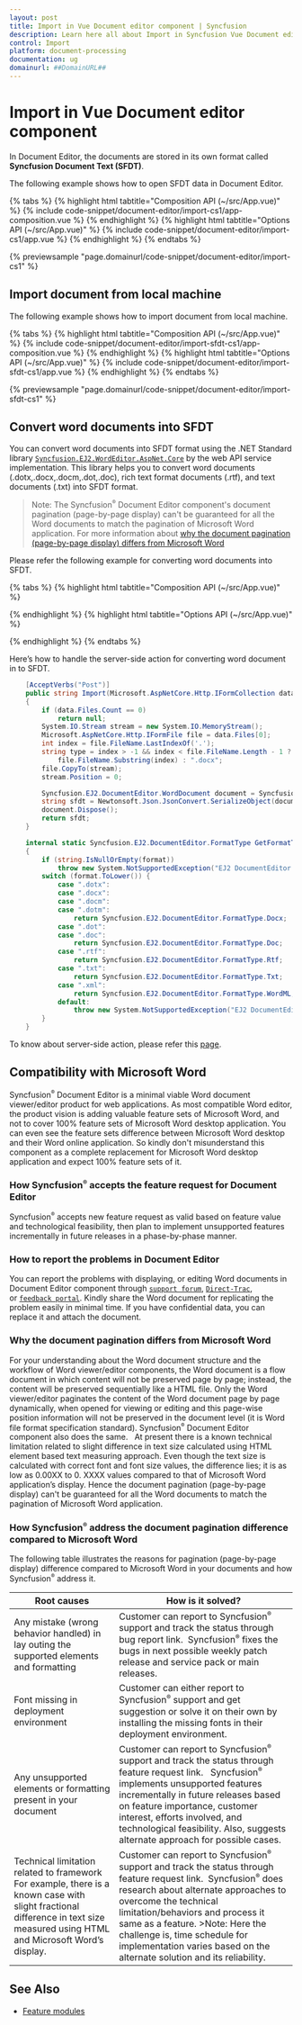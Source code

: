 ```yaml
---
layout: post
title: Import in Vue Document editor component | Syncfusion
description: Learn here all about Import in Syncfusion Vue Document editor component of Syncfusion Essential JS 2 and more.
control: Import 
platform: document-processing
documentation: ug
domainurl: ##DomainURL##
---
```


# Import in Vue Document editor component

In Document Editor, the documents are stored in its own format called **Syncfusion Document Text (SFDT)**.

The following example shows how to open SFDT data in Document Editor.

{% tabs %}
{% highlight html tabtitle="Composition API (~/src/App.vue)" %}
{% include code-snippet/document-editor/import-cs1/app-composition.vue %}
{% endhighlight %}
{% highlight html tabtitle="Options API (~/src/App.vue)" %}
{% include code-snippet/document-editor/import-cs1/app.vue %}
{% endhighlight %}
{% endtabs %}
        
{% previewsample "page.domainurl/code-snippet/document-editor/import-cs1" %}

## Import document from local machine

The following example shows how to import document from local machine.

{% tabs %}
{% highlight html tabtitle="Composition API (~/src/App.vue)" %}
{% include code-snippet/document-editor/import-sfdt-cs1/app-composition.vue %}
{% endhighlight %}
{% highlight html tabtitle="Options API (~/src/App.vue)" %}
{% include code-snippet/document-editor/import-sfdt-cs1/app.vue %}
{% endhighlight %}
{% endtabs %}
        
{% previewsample "page.domainurl/code-snippet/document-editor/import-sfdt-cs1" %}

## Convert word documents into SFDT

You can convert word documents into SFDT format using the .NET Standard library [`Syncfusion.EJ2.WordEditor.AspNet.Core`](<https://www.nuget.org/packages/Syncfusion.EJ2.WordEditor.AspNet.Core/>) by the web API service implementation. This library helps you to convert word documents (.dotx,.docx,.docm,.dot,.doc), rich text format documents (.rtf), and text documents (.txt) into SFDT format.

>Note: The Syncfusion<sup style="font-size:70%">&reg;</sup> Document Editor component's document pagination (page-by-page display) can't be guaranteed for all the Word documents to match the pagination of Microsoft Word application. For more information about [why the document pagination (page-by-page display) differs from Microsoft Word](../document-editor/import#why-the-document-pagination-differs-from-microsoft-word)

Please refer the following example for converting word documents into SFDT.

{% tabs %}
{% highlight html tabtitle="Composition API (~/src/App.vue)" %}

<template>
  <input type="file" ref="fileUpload" v-on:change="onFileUpload"
    accept=".dotx,.docx,.docm,.dot,.doc,.rtf,.txt,.xml,.sfdt" style="position:fixed; left:-100em" />
  <div>
    <div>
      <button v-on:click='openFileButtonClickHandler'>Import</button>
    </div>
    <ejs-documenteditor ref="documenteditor" height="370px" style="width: 100%;display:block"></ejs-documenteditor>
  </div>
</template>
<script setup>
import { DocumentEditorComponent as EjsDocumenteditor } from '@syncfusion/ej2-vue-documenteditor';
import { ref } from 'vue';

const documenteditor = ref(null);
const fileUpload = ref(null);

const loadFile = function (file) {
  let ajax = new XMLHttpRequest();
  ajax.open('POST', 'https://localhost:4000/api/documenteditor/Import', true);
  ajax.onreadystatechange = () => {
    if (ajax.readyState === 4) {
      if (ajax.status === 200 || ajax.status === 304) {
        // open SFDT text in document editor
        documenteditor.value.open(ajax.responseText);
      }
    }
  }
  let formData = new FormData();
  formData.append('files', file);
  ajax.send(formData);
}

const openFileButtonClickHandler = function () {
  fileUpload.value.click();
}

const onFileUpload = function (e) {
  if (e.target.files[0]) {
    let file = e.target.files[0];
    if (file.name.substr(file.name.lastIndexOf('.')) === '.sfdt') {
      let fileReader = new FileReader();
      fileReader.onload = (e) => {
        let contents = e.target.result;
        documenteditor.value.open(contents);
      };
      fileReader.readAsText(file);
    }
  }
}

</script>
<style>
@import "../node_modules/@syncfusion/ej2-vue-documenteditor/styles/material.css";
</style>

{% endhighlight %}
{% highlight html tabtitle="Options API (~/src/App.vue)" %}

<template>
  <input type="file" ref="fileUpload" v-on:change="onFileUpload"
    accept=".dotx,.docx,.docm,.dot,.doc,.rtf,.txt,.xml,.sfdt" style="position:fixed; left:-100em" />
  <div>
    <div>
      <button v-on:click='openFileButtonClickHandler'>Import</button>
    </div>
    <ejs-documenteditor ref="documenteditor" height="370px" style="width: 100%;display:block"></ejs-documenteditor>
  </div>
</template>
<script>
import { DocumentEditorComponent } from '@syncfusion/ej2-vue-documenteditor';

export default {
  components: {
    'ejs-documenteditor': DocumentEditorComponent
  },
  data: function () {
    return {
    };
  },
  methods: {
    loadFile: function (file) {
      let ajax = new XMLHttpRequest();
      ajax.open('POST', 'https://localhost:4000/api/documenteditor/Import', true);
      ajax.onreadystatechange = () => {
        if (ajax.readyState === 4) {
          if (ajax.status === 200 || ajax.status === 304) {
            // open SFDT text in document editor
            this.$refs.documenteditor.open(ajax.responseText);
          }
        }
      }
      let formData = new FormData();
      formData.append('files', file);
      ajax.send(formData);
    },
    openFileButtonClickHandler: function () {
      this.$refs.fileUpload.click();
    },
    onFileUpload: function (e) {
      if (e.target.files[0]) {
        let file = e.target.files[0];
        if (file.name.substr(file.name.lastIndexOf('.')) === '.sfdt') {
          let fileReader = new FileReader();
          fileReader.onload = (e) => {
            let contents = e.target.result;
            this.$refs.documenteditor.open(contents);
          };
          fileReader.readAsText(file);
        }
      }
    }
  }
}
</script>
<style>
@import "../node_modules/@syncfusion/ej2-vue-documenteditor/styles/material.css";
</style>

{% endhighlight %}
{% endtabs %}

Here’s how to handle the server-side action for converting word document in to SFDT.

```c#
    [AcceptVerbs("Post")]
    public string Import(Microsoft.AspNetCore.Http.IFormCollection data)
    {
        if (data.Files.Count == 0)
            return null;
        System.IO.Stream stream = new System.IO.MemoryStream();
        Microsoft.AspNetCore.Http.IFormFile file = data.Files[0];
        int index = file.FileName.LastIndexOf('.');
        string type = index > -1 && index < file.FileName.Length - 1 ?
            file.FileName.Substring(index) : ".docx";
        file.CopyTo(stream);
        stream.Position = 0;

        Syncfusion.EJ2.DocumentEditor.WordDocument document = Syncfusion.EJ2.DocumentEditor.WordDocument.Load(stream, GetFormatType(type.ToLower()));
        string sfdt = Newtonsoft.Json.JsonConvert.SerializeObject(document);
        document.Dispose();
        return sfdt;
    }

    internal static Syncfusion.EJ2.DocumentEditor.FormatType GetFormatType(string format)
    {
        if (string.IsNullOrEmpty(format))
            throw new System.NotSupportedException("EJ2 DocumentEditor does not support this file format.");
        switch (format.ToLower()) {
            case ".dotx":
            case ".docx":
            case ".docm":
            case ".dotm":
                return Syncfusion.EJ2.DocumentEditor.FormatType.Docx;
            case ".dot":
            case ".doc":
                return Syncfusion.EJ2.DocumentEditor.FormatType.Doc;
            case ".rtf":
                return Syncfusion.EJ2.DocumentEditor.FormatType.Rtf;
            case ".txt":
                return Syncfusion.EJ2.DocumentEditor.FormatType.Txt;
            case ".xml":
                return Syncfusion.EJ2.DocumentEditor.FormatType.WordML;
            default:
                throw new System.NotSupportedException("EJ2 DocumentEditor does not support this file format.");
        }
    }
```

To know about server-side action, please refer this [page](../document-editor/web-services-overview).

## Compatibility with Microsoft Word

Syncfusion<sup style="font-size:70%">&reg;</sup> Document Editor is a minimal viable Word document viewer/editor product for web applications. As most compatible Word editor, the product vision is adding valuable feature sets of Microsoft Word, and not to cover 100% feature sets of Microsoft Word desktop application. You can even see the feature sets difference between Microsoft Word desktop and their Word online application. So kindly don't misunderstand this component as a complete replacement for Microsoft Word desktop application and expect 100% feature sets of it.

### How Syncfusion<sup style="font-size:70%">&reg;</sup> accepts the feature request for Document Editor

Syncfusion<sup style="font-size:70%">&reg;</sup> accepts new feature request as valid based on feature value and technological feasibility, then plan to implement unsupported features incrementally in future releases in a phase-by-phase manner.

### How to report the problems in Document Editor

You can report the problems with displaying, or editing Word documents in Document Editor component through [`support forum`](https://www.syncfusion.com/forums/), [`Direct-Trac`](https://www.syncfusion.com/support/directtrac/), or [`feedback portal`](https://www.syncfusion.com/feedback/). Kindly share the Word document for replicating the problem easily in minimal time. If you have confidential data, you can replace it and attach the document.

### Why the document pagination differs from Microsoft Word

For your understanding about the Word document structure and the workflow of Word viewer/editor components, the Word document is a flow document in which content will not be preserved page by page; instead, the content will be preserved sequentially like a HTML file. Only the Word viewer/editor paginates the content of the Word document page by page dynamically, when opened for viewing or editing and this page-wise position information will not be preserved in the document level (it is Word file format specification standard). Syncfusion<sup style="font-size:70%">&reg;</sup> Document Editor component also does the same.
  
At present there is a known technical limitation related to slight difference in text size calculated using HTML element based text measuring approach. Even though the text size is calculated with correct font and font size values, the difference lies; it is as low as 0.00XX to 0. XXXX values compared to that of Microsoft Word application’s display. Hence the document pagination (page-by-page display) can't be guaranteed for all the Word documents to match the pagination of Microsoft Word application.

### How Syncfusion<sup style="font-size:70%">&reg;</sup> address the document pagination difference compared to Microsoft Word

The following table illustrates the reasons for pagination (page-by-page display) difference compared to Microsoft Word in your documents and how Syncfusion<sup style="font-size:70%">&reg;</sup> address it.

| Root causes | How is it solved? |
|-----------------|-------------|
|Any mistake (wrong behavior handled) in lay outing the supported elements and formatting   |Customer can report to Syncfusion<sup style="font-size:70%">&reg;</sup> support and track the status through bug report link.  Syncfusion<sup style="font-size:70%">&reg;</sup> fixes the bugs in next possible weekly patch release and service pack or main releases. |
|Font missing in deployment environment|Customer can either report to Syncfusion<sup style="font-size:70%">&reg;</sup> support and get suggestion or solve it on their own by installing the missing fonts in their deployment environment.|
|Any unsupported elements or formatting present in your document |Customer can report to Syncfusion<sup style="font-size:70%">&reg;</sup> support and track the status through feature request link.   Syncfusion<sup style="font-size:70%">&reg;</sup> implements unsupported features incrementally in future releases based on feature importance, customer interest, efforts involved, and technological feasibility. Also, suggests alternate approach for possible cases.|
|Technical limitation related to framework   For example, there is a known case with slight fractional difference in text size measured using HTML and Microsoft Word’s display.|Customer can report to Syncfusion<sup style="font-size:70%">&reg;</sup> support and track the status through feature request link.  Syncfusion<sup style="font-size:70%">&reg;</sup> does research about alternate approaches to overcome the technical limitation/behaviors and process it same as a feature. >Note: Here the challenge is, time schedule for implementation varies based on the alternate solution and its reliability.|

## See Also

* [Feature modules](../document-editor/feature-module)